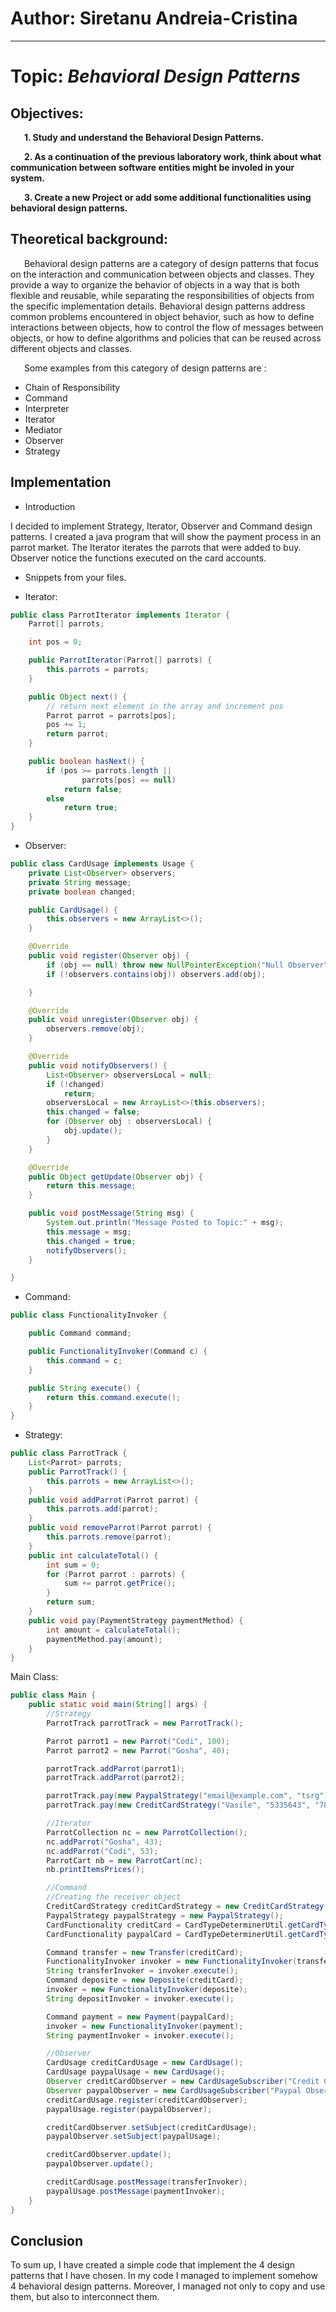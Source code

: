 # Author: Siretanu Andreia-Cristina

----

# Topic: *Behavioral Design Patterns*
## Objectives:
&ensp; &ensp; __1. Study and understand the Behavioral Design Patterns.__

&ensp; &ensp; __2. As a continuation of the previous laboratory work, think about what communication between software entities might be involed in your system.__

&ensp; &ensp; __3. Create a new Project or add some additional functionalities using behavioral design patterns.__

## Theoretical background:
&ensp; &ensp; Behavioral design patterns are a category of design patterns that focus on the interaction and communication between objects and classes. They provide a way to organize the behavior of objects in a way that is both flexible and reusable, while separating the responsibilities of objects from the specific implementation details. Behavioral design patterns address common problems encountered in object behavior, such as how to define interactions between objects, how to control the flow of messages between objects, or how to define algorithms and policies that can be reused across different objects and classes.

&ensp; &ensp; Some examples from this category of design patterns are :

* Chain of Responsibility
* Command
* Interpreter
* Iterator
* Mediator
* Observer
* Strategy

## Implementation

* Introduction

I decided to implement Strategy, Iterator, Observer and Command design patterns.
I created a java program that will show the payment process in an parrot market. 
The Iterator iterates the parrots that were added to buy. Observer notice the functions executed on the card accounts.

* Snippets from your files.

* Iterator:

```java
public class ParrotIterator implements Iterator {
    Parrot[] parrots;

    int pos = 0;

    public ParrotIterator(Parrot[] parrots) {
        this.parrots = parrots;
    }

    public Object next() {
        // return next element in the array and increment pos
        Parrot parrot = parrots[pos];
        pos += 1;
        return parrot;
    }

    public boolean hasNext() {
        if (pos >= parrots.length ||
                parrots[pos] == null)
            return false;
        else
            return true;
    }
}

```

* Observer:

```java
public class CardUsage implements Usage {
    private List<Observer> observers;
    private String message;
    private boolean changed;

    public CardUsage() {
        this.observers = new ArrayList<>();
    }

    @Override
    public void register(Observer obj) {
        if (obj == null) throw new NullPointerException("Null Observer");
        if (!observers.contains(obj)) observers.add(obj);

    }

    @Override
    public void unregister(Observer obj) {
        observers.remove(obj);
    }

    @Override
    public void notifyObservers() {
        List<Observer> observersLocal = null;
        if (!changed)
            return;
        observersLocal = new ArrayList<>(this.observers);
        this.changed = false;
        for (Observer obj : observersLocal) {
            obj.update();
        }
    }

    @Override
    public Object getUpdate(Observer obj) {
        return this.message;
    }

    public void postMessage(String msg) {
        System.out.println("Message Posted to Topic:" + msg);
        this.message = msg;
        this.changed = true;
        notifyObservers();
    }

}

```

* Command:

```java
public class FunctionalityInvoker {

    public Command command;

    public FunctionalityInvoker(Command c) {
        this.command = c;
    }

    public String execute() {
        return this.command.execute();
    }
}

```

* Strategy:

```java
public class ParrotTrack {
    List<Parrot> parrots;
    public ParrotTrack() {
        this.parrots = new ArrayList<>();
    }
    public void addParrot(Parrot parrot) {
        this.parrots.add(parrot);
    }
    public void removeParrot(Parrot parrot) {
        this.parrots.remove(parrot);
    }
    public int calculateTotal() {
        int sum = 0;
        for (Parrot parrot : parrots) {
            sum += parrot.getPrice();
        }
        return sum;
    }
    public void pay(PaymentStrategy paymentMethod) {
        int amount = calculateTotal();
        paymentMethod.pay(amount);
    }
}
```

Main Class:

```java
public class Main {
    public static void main(String[] args) {
        //Strategy
        ParrotTrack parrotTrack = new ParrotTrack();

        Parrot parrot1 = new Parrot("Codi", 100);
        Parrot parrot2 = new Parrot("Gosha", 40);

        parrotTrack.addParrot(parrot1);
        parrotTrack.addParrot(parrot2);

        parrotTrack.pay(new PaypalStrategy("email@example.com", "tsrg"));
        parrotTrack.pay(new CreditCardStrategy("Vasile", "5335643", "786", "12/15"));

        //Iterator
        ParrotCollection nc = new ParrotCollection();
        nc.addParrot("Gosha", 43);
        nc.addParrot("Codi", 53);
        ParrotCart nb = new ParrotCart(nc);
        nb.printItemsPrices();

        //Command
        //Creating the receiver object
        CreditCardStrategy creditCardStrategy = new CreditCardStrategy();
        PaypalStrategy paypalStrategy = new PaypalStrategy();
        CardFunctionality creditCard = CardTypeDeterminerUtil.getCardType(creditCardStrategy);
        CardFunctionality paypalCard = CardTypeDeterminerUtil.getCardType(paypalStrategy);

        Command transfer = new Transfer(creditCard);
        FunctionalityInvoker invoker = new FunctionalityInvoker(transfer);
        String transferInvoker = invoker.execute();
        Command deposite = new Deposite(creditCard);
        invoker = new FunctionalityInvoker(deposite);
        String depositInvoker = invoker.execute();

        Command payment = new Payment(paypalCard);
        invoker = new FunctionalityInvoker(payment);
        String paymentInvoker = invoker.execute();

        //Observer
        CardUsage creditCardUsage = new CardUsage();
        CardUsage paypalUsage = new CardUsage();
        Observer creditCardObserver = new CardUsageSubscriber("Credit Card observer ");
        Observer paypalObserver = new CardUsageSubscriber("Paypal Observer ");
        creditCardUsage.register(creditCardObserver);
        paypalUsage.register(paypalObserver);

        creditCardObserver.setSubject(creditCardUsage);
        paypalObserver.setSubject(paypalUsage);

        creditCardObserver.update();
        paypalObserver.update();

        creditCardUsage.postMessage(transferInvoker);
        paypalUsage.postMessage(paymentInvoker);
    }
}
```

## Conclusion
To sum up, I have created a simple code that implement the 4 design patterns that I have chosen.
In my code I managed to implement somehow 4 behavioral design patterns. Moreover, I managed not only to copy and use them,
but also to interconnect them.